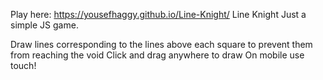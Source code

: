 Play here: https://yousefhaggy.github.io/Line-Knight/
Line Knight
Just a simple JS game.

Draw lines corresponding to the lines above each square to prevent them from reaching the void
Click and drag anywhere to draw
On mobile use touch!
